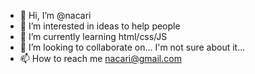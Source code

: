 - 👋 Hi, I’m @nacari
- 👀 I’m interested in ideas to help people
- 🌱 I’m currently learning html/css/JS
- 💞️ I’m looking to collaborate on... I'm not sure about it...
- 📫 How to reach me nacari@gmail.com

<!---
nacari/nacari is a ✨ special ✨ repository because its `README.md` (this file) appears on your GitHub profile.
You can click the Preview link to take a look at your changes.
--->
